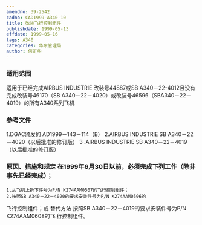 ```yaml
---
amendno: 39-2542
cadno: CAD1999-A340-10
title: 改装飞行控制组件
publishdate: 1999-05-13
effdate: 1999-05-16
tags: A340
categories: 华东管理局
author: 何正华
---
```


### 适用范围 
适用于已经完成AIRBUS INDUSTRIE 改装号44887或SB A340－22-4012且没有完成改装号46170（SB A340－22－4020）或改装号46596（SBA340－22－4019）的所有A340系列飞机

### 参考文件
1.DGAC颁发的 AD1999－143－114（B）
    2.AIRBUS INDUSTRIE SB A340－22－4020（以后批准的修订版） 3 .AIRBUS INDUSTRIE SB A340－22－4019（以后批准的修订版）


### 原因、措施和规定     在1999年6月30日以前，必须完成下列工作（除非事先已经完成）；
    1.从飞机上拆下件号为P/N K274AAM0507的飞行控制组件； 
    2.按照SB A340－22－4020的要求安装件号为P/N K274AAM0506的

飞行控制组件；或 
    替代方法 
    按照SB A340－22－4019的要求安装件号为P/N K274AAM0608的飞
行控制组件。 
